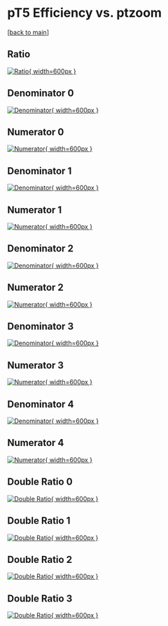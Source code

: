 # pT5 Efficiency vs. ptzoom

[[back to main](./)]



## Ratio

[![Ratio](../mtv/var/pT5_loweta_0_-1_eff_ptzoom.png){ width=600px }](../mtv/var/pT5_loweta_0_-1_eff_ptzoom.pdf)

## Denominator 0

[![Denominator](../mtv/den/pT5_loweta_0_-1_eff_ptzoom_den0.png){ width=600px }](../mtv/den/pT5_loweta_0_-1_eff_ptzoom_den0.pdf)

## Numerator 0

[![Numerator](../mtv/num/pT5_loweta_0_-1_eff_ptzoom_num0.png){ width=600px }](../mtv/num/pT5_loweta_0_-1_eff_ptzoom_num0.pdf)

## Denominator 1

[![Denominator](../mtv/den/pT5_loweta_0_-1_eff_ptzoom_den1.png){ width=600px }](../mtv/den/pT5_loweta_0_-1_eff_ptzoom_den1.pdf)

## Numerator 1

[![Numerator](../mtv/num/pT5_loweta_0_-1_eff_ptzoom_num1.png){ width=600px }](../mtv/num/pT5_loweta_0_-1_eff_ptzoom_num1.pdf)

## Denominator 2

[![Denominator](../mtv/den/pT5_loweta_0_-1_eff_ptzoom_den2.png){ width=600px }](../mtv/den/pT5_loweta_0_-1_eff_ptzoom_den2.pdf)

## Numerator 2

[![Numerator](../mtv/num/pT5_loweta_0_-1_eff_ptzoom_num2.png){ width=600px }](../mtv/num/pT5_loweta_0_-1_eff_ptzoom_num2.pdf)

## Denominator 3

[![Denominator](../mtv/den/pT5_loweta_0_-1_eff_ptzoom_den3.png){ width=600px }](../mtv/den/pT5_loweta_0_-1_eff_ptzoom_den3.pdf)

## Numerator 3

[![Numerator](../mtv/num/pT5_loweta_0_-1_eff_ptzoom_num3.png){ width=600px }](../mtv/num/pT5_loweta_0_-1_eff_ptzoom_num3.pdf)

## Denominator 4

[![Denominator](../mtv/den/pT5_loweta_0_-1_eff_ptzoom_den4.png){ width=600px }](../mtv/den/pT5_loweta_0_-1_eff_ptzoom_den4.pdf)

## Numerator 4

[![Numerator](../mtv/num/pT5_loweta_0_-1_eff_ptzoom_num4.png){ width=600px }](../mtv/num/pT5_loweta_0_-1_eff_ptzoom_num4.pdf)

## Double Ratio 0

[![Double Ratio](../mtv/ratio/pT5_loweta_0_-1_eff_ptzoom_ratio0.png){ width=600px }](../mtv/ratio/pT5_loweta_0_-1_eff_ptzoom_ratio0.pdf)

## Double Ratio 1

[![Double Ratio](../mtv/ratio/pT5_loweta_0_-1_eff_ptzoom_ratio1.png){ width=600px }](../mtv/ratio/pT5_loweta_0_-1_eff_ptzoom_ratio1.pdf)

## Double Ratio 2

[![Double Ratio](../mtv/ratio/pT5_loweta_0_-1_eff_ptzoom_ratio2.png){ width=600px }](../mtv/ratio/pT5_loweta_0_-1_eff_ptzoom_ratio2.pdf)

## Double Ratio 3

[![Double Ratio](../mtv/ratio/pT5_loweta_0_-1_eff_ptzoom_ratio3.png){ width=600px }](../mtv/ratio/pT5_loweta_0_-1_eff_ptzoom_ratio3.pdf)

